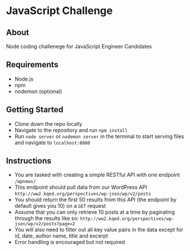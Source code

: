 # JavaScript Challenge

## About
Node coding challenege for JavaScript Engineer Candidates

## Requirements
- Node.js
- npm
- nodemon (optional)

## Getting Started
- Clone down the repo locally
- Navigate to the repository and run ``npm install``
- Run ``node server`` or ``nodemon server`` in the terminal to start serving files and navigate to ``localhost:8080``

## Instructions
- You are tasked with creating a simple RESTful API with one endpoint ``/wpnews/``
- This endpoint should pull data from our WordPress API ``http://ww2.kqed.org/perspectives/wp-json/wp/v2/posts``
- You should return the first 50 results from this API (the endpoint by default gives you 10) on a ``GET`` request
- Assume that you can only retrieve 10 posts at a time by paginating through the results like so: ``http://ww2.kqed.org/perspectives/wp-json/wp/v2/posts?page=2``
- You will also need to filter out all key value pairs in the data except for id, date, author name, title and excerpt
- Error handling is encouraged but not required
